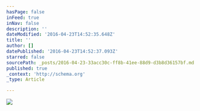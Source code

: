 ```yaml
---
hasPage: false
inFeed: true
inNav: false
description: ''
dateModified: '2016-04-23T14:52:35.648Z'
title: ''
author: []
datePublished: '2016-04-23T14:52:37.093Z'
starred: false
sourcePath: _posts/2016-04-23-33acc30c-ff8b-41ee-88d9-d3b8d36157bf.md
published: true
_context: 'http://schema.org'
_type: Article

---
```

![](https://the-grid-user-content.s3-us-west-2.amazonaws.com/c640c873-9fff-498c-a391-76d9698c660f.jpg)